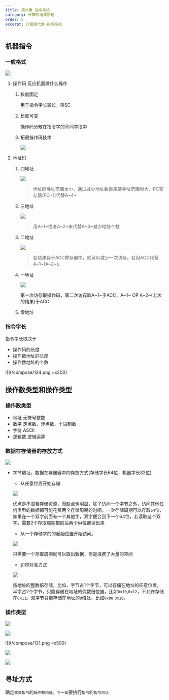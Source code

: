 ```yaml
---
title: 第六章 指令系统
category: 计算机组成原理
order: 6
excerpt: 计组第六章-指令系统
---
```

## 机器指令
### 一般格式
![](/compose/118.png)
1. 操作码 反应机器做什么操作
    1. 长度固定

        用于指令字长较长，RISC

    2. 长度可变

        操作码分散在指令字的不同字段中
    
    3. 拓展操作码技术
    
        ![](/compose/119.png)

2. 地址码
    1. 四地址

        ![](/compose/120.png)

        > 地址码寻址范围太小，通过减少地址数量来使寻址范围增大，PC寄存器(PC+1)代替A~4~
    2. 三地址

        ![](/compose/121.png)

        > 用A~1~或者A~2~来代替A~3~减少地址个数
    3. 二地址

        ![](/compose/122.png)

        > 若结果存于ACC寄存器中，就可以减少一次访存。若用ACC代替A~1~(A~2~)。
    4. 一地址

        ![](/compose/122.png)
        
        第一次访存取操作码，第二次访存取A~1~于ACC，A~1~ OP A~2~(上次的结果)于ACC
    5. 零地址

### 指令字长
指令字长取决于
- 操作码的长度
- 操作数地址的长度
- 操作数地址的个数

![](/compose/124.png =x200)
## 操作数类型和操作类型
### 操作数类型
- 地址  无符号整数
- 数字  定点数、浮点数、十进制数
- 字符  ASCII
- 逻辑数    逻辑运算
### 数据在存储器的存放方式
![](/compose/125.png)

- 字节编址，数据在存储器中的存放方式(存储字长64位，机器字长32位)
    - 从任意位置开始存储

    ![](/compose/126.png)

    优点是不浪费存储资源，而缺点也明显，除了访问一个字节之外，访问其他任何类型的数据都可能花费两个存储周期的时间。一次存储周期可以存取`64`位，如果在一个双字前面有一个其他字，双字便会到下一个64位，若读取这个双字，需要2个存取周期把前后两个`64`位都读出来
    - 从一个存储字的的起始位置开始访问。

    ![](/compose/127.png)
    
    只需要一个存取周期就可以取出数据，但是浪费了大量的空间
    - 边界对准方式

    ![](/compose/128.png)
    
    按地址的整数倍存储，比如，字节占1个字节，可以存储在地址的任意位置，半字占2个字节，只能存储在地址的偶数倍位置，比如`0x10`,`0x12`，不允许存储在`0x11`。双字节只能存储在地址的`8`倍处。比如`0x08` `0x16`。


### 操作类型

![](/compose/129.png)

![](/compose/130.png)

![](/compose/131.png =x500)

![](/compose/132.png)

![](/compose/133.png)

## 寻址方式
确定`本条指令`的`操作数地址`。`下一条`要执行`指令`的`指令地址`
